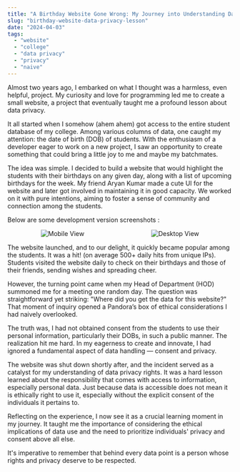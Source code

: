 ```yaml
---
title: "A Birthday Website Gone Wrong: My Journey into Understanding Data Privacy"
slug: "birthday-website-data-privacy-lesson"
date: "2024-04-03"
tags:
  - "website"
  - "college"
  - "data privacy"
  - "privacy"
  - "naive"
---
```


Almost two years ago, I embarked on what I thought was a harmless, even helpful, project. My curiosity and love for programming led me to create a small website, a project that eventually taught me a profound lesson about data privacy.

It all started when I somehow (ahem ahem) got access to the entire student database of my college. Among various columns of data, one caught my attention: the date of birth (DOB) of students. With the enthusiasm of a developer eager to work on a new project, I saw an opportunity to create something that could bring a little joy to me and maybe my batchmates.

The idea was simple. I decided to build a website that would highlight the students with their birthdays on any given day, along with a list of upcoming birthdays for the week. My friend Aryan Kumar made a cute UI for the website and later got involved in maintaining it in good capacity.
We worked on it with pure intentions, aiming to foster a sense of community and connection among the students.

Below are some development version screenshots : 

<div style="display: flex; justify-content: space-around; flex-wrap: wrap;">
  <img src="/images/mobile.jpg" alt="Mobile View" style="width: auto; height: auto;">
  <img src="/images/desktop.jpg" alt="Desktop View" style="width: auto; height: auto;">
</div>

The website launched, and to our delight, it quickly became popular among the students. It was a hit! (on average 500+ daily hits from unique IPs). Students visited the website daily to check on their birthdays and those of their friends, sending wishes and spreading cheer.

However, the turning point came when my Head of Department (HOD) summoned me for a meeting one random day. The question was straightforward yet striking: "Where did you get the data for this website?" That moment of inquiry opened a Pandora’s box of ethical considerations I had naively overlooked.

The truth was, I had not obtained consent from the students to use their personal information, particularly their DOBs, in such a public manner. The realization hit me hard. In my eagerness to create and innovate, I had ignored a fundamental aspect of data handling — consent and privacy.

The website was shut down shortly after, and the incident served as a catalyst for my understanding of data privacy rights. It was a hard lesson learned about the responsibility that comes with access to information, especially personal data. Just because data is accessible does not mean it is ethically right to use it, especially without the explicit consent of the individuals it pertains to.

Reflecting on the experience, I now see it as a crucial learning moment in my journey. It taught me the importance of considering the ethical implications of data use and the need to prioritize individuals' privacy and consent above all else.

It's imperative to remember that behind every data point is a person whose rights and privacy deserve to be respected.


